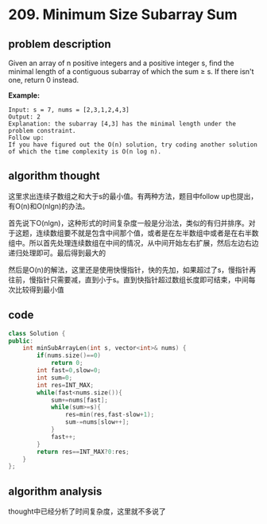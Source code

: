 # 209. Minimum Size Subarray Sum

## problem description

Given an array of n positive integers and a positive integer s, find the minimal length of a contiguous subarray of which the sum ≥ s. If there isn't one, return 0 instead.

**Example:** 

```text
Input: s = 7, nums = [2,3,1,2,4,3]
Output: 2
Explanation: the subarray [4,3] has the minimal length under the problem constraint.
Follow up:
If you have figured out the O(n) solution, try coding another solution of which the time complexity is O(n log n). 
```

## algorithm thought

这里求出连续子数组之和大于s的最小值。有两种方法，题目中follow up也提出，有O(n)和O(nlgn)的办法。

首先说下O(nlgn)，这种形式的时间复杂度一般是分治法，类似的有归并排序。对于这题，连续数组要不就是包含中间那个值，或者是在左半数组中或者是在右半数组中。所以首先处理连续数组在中间的情况，从中间开始左右扩展，然后左边右边递归处理即可。最后得到最大的

然后是O(n)的解法，这里还是使用快慢指针，快的先加，如果超过了s，慢指针再往前，慢指针只需要减，直到小于s。直到快指针超过数组长度即可结束，中间每次比较得到最小值

## code

```c++
class Solution {
public:
    int minSubArrayLen(int s, vector<int>& nums) {
        if(nums.size()==0)
            return 0;
        int fast=0,slow=0;
        int sum=0;
        int res=INT_MAX;
        while(fast<nums.size()){
            sum+=nums[fast];
            while(sum>=s){
                res=min(res,fast-slow+1);
                sum-=nums[slow++];    
            }
            fast++;
        }
        return res==INT_MAX?0:res;
    }
};
```

## algorithm analysis

thought中已经分析了时间复杂度，这里就不多说了